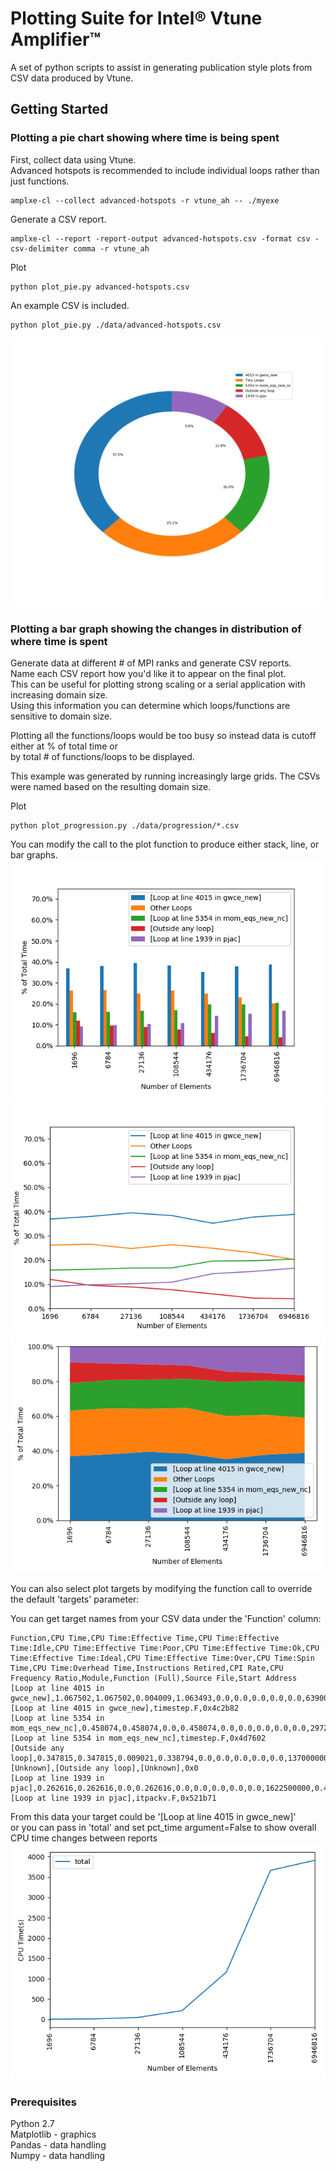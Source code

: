 # Plotting Suite for Intel® Vtune Amplifier™

A set of python scripts to assist in generating publication style plots from CSV data produced by Vtune.

## Getting Started

### Plotting a pie chart showing where time is being spent
First, collect data using Vtune.  
Advanced hotspots is recommended to include individual loops rather than just functions.  

```
amplxe-cl --collect advanced-hotspots -r vtune_ah -- ./myexe
```

Generate a CSV report.  
```
amplxe-cl --report -report-output advanced-hotspots.csv -format csv -csv-delimiter comma -r vtune_ah
```

Plot  
```
python plot_pie.py advanced-hotspots.csv
```

An example CSV is included.  
```
python plot_pie.py ./data/advanced-hotspots.csv
```
![Image](./examples/advanced-hotspots-pie.png)

### Plotting a bar graph showing the changes in distribution of where time is spent
Generate data at different # of MPI ranks and generate CSV reports.  
Name each CSV report how you'd like it to appear on the final plot.  
This can be useful for plotting strong scaling or a serial application with increasing domain size.  
Using this information you can determine which loops/functions are sensitive to domain size.

Plotting all the functions/loops would be too busy so instead data is cutoff either at % of total time or  
by total # of functions/loops to be displayed.


This example was generated by running increasingly large grids. The CSVs were named based on the resulting domain size.  

Plot
```
python plot_progression.py ./data/progression/*.csv
```

You can modify the call to the plot function to produce either stack, line, or bar graphs.  
![Image](./examples/progression.png)
![Image](./examples/progression-line.png)
![Image](./examples/progression-stack.png)

You can also select plot targets by modifying the function call to override the default 'targets' parameter:  


You can get target names from your CSV data under the 'Function' column:
```
Function,CPU Time,CPU Time:Effective Time,CPU Time:Effective Time:Idle,CPU Time:Effective Time:Poor,CPU Time:Effective Time:Ok,CPU Time:Effective Time:Ideal,CPU Time:Effective Time:Over,CPU Time:Spin Time,CPU Time:Overhead Time,Instructions Retired,CPI Rate,CPU Frequency Ratio,Module,Function (Full),Source File,Start Address  
[Loop at line 4015 in gwce_new],1.067502,1.067502,0.004009,1.063493,0.0,0.0,0.0,0.0,0.0,6390000000,0.411972,0.988732,adcirc_og,[Loop at line 4015 in gwce_new],timestep.F,0x4c2b82  
[Loop at line 5354 in mom_eqs_new_nc],0.458074,0.458074,0.0,0.458074,0.0,0.0,0.0,0.0,0.0,2972500000,0.383516,0.997812,adcirc_og,[Loop at line 5354 in mom_eqs_new_nc],timestep.F,0x4d7602  
[Outside any loop],0.347815,0.347815,0.009021,0.338794,0.0,0.0,0.0,0.0,0.0,1370000000,0.627737,0.991354,[Unknown],[Outside any loop],[Unknown],0x0  
[Loop at line 1939 in pjac],0.262616,0.262616,0.0,0.262616,0.0,0.0,0.0,0.0,0.0,1622500000,0.403698,1.000000,adcirc_og,[Loop at line 1939 in pjac],itpackv.F,0x521b71  
```
From this data your target could be '[Loop at line 4015 in gwce_new]'  
or you can pass in 'total' and set pct_time argument=False to show overall CPU time changes between reports
![Image](./examples/progression-total.png)


### Prerequisites

Python 2.7  
Matplotlib - graphics  
Pandas - data handling  
Numpy - data handling  
